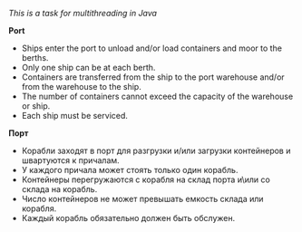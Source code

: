 *This is a task for multithreading in Java*

**Port**  
* Ships enter the port to unload and/or load containers and moor to the berths.  
* Only one ship can be at each berth.  
* Containers are transferred from the ship to the port warehouse and/or from the warehouse to the ship.  
* The number of containers cannot exceed the capacity of the warehouse or ship.  
* Each ship must be serviced.

**Порт**  
* Корабли заходят в порт для разгрузки и/или загрузки контейнеров и швартуются к причалам.  
* У каждого причала может стоять только один корабль.
* Контейнеры перегружаются с корабля на склад порта и\или со склада на корабль.
* Число контейнеров не может превышать емкость склада или корабля.
* Каждый корабль обязательно должен быть обслужен.
